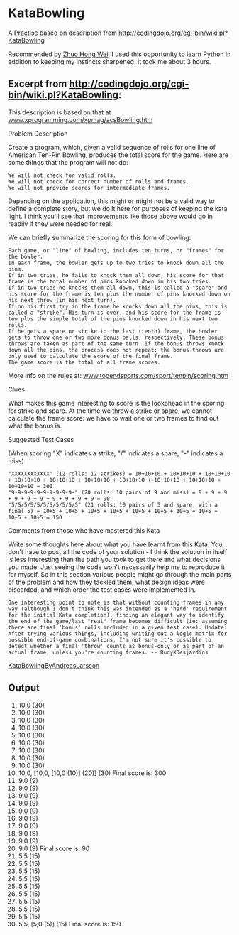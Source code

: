 KataBowling
===========

A Practise based on description from http://codingdojo.org/cgi-bin/wiki.pl?KataBowling

Recommended by [Zhuo Hong Wei](https://github.com/zhuohongwei/), I used this opportunity to learn Python in addition to keeping my instincts sharpened. It took me about 3 hours.

Excerpt from http://codingdojo.org/cgi-bin/wiki.pl?KataBowling:
---------------------------------------------------------------

This description is based on that at www.xprogramming.com/xpmag/acsBowling.htm

Problem Description

Create a program, which, given a valid sequence of rolls for one line of American Ten-Pin Bowling, produces the total score for the game. Here are some things that the program will not do:

    We will not check for valid rolls.
    We will not check for correct number of rolls and frames.
    We will not provide scores for intermediate frames. 

Depending on the application, this might or might not be a valid way to define a complete story, but we do it here for purposes of keeping the kata light. I think you'll see that improvements like those above would go in readily if they were needed for real.

We can briefly summarize the scoring for this form of bowling:

    Each game, or "line" of bowling, includes ten turns, or "frames" for the bowler.
    In each frame, the bowler gets up to two tries to knock down all the pins.
    If in two tries, he fails to knock them all down, his score for that frame is the total number of pins knocked down in his two tries.
    If in two tries he knocks them all down, this is called a "spare" and his score for the frame is ten plus the number of pins knocked down on his next throw (in his next turn).
    If on his first try in the frame he knocks down all the pins, this is called a "strike". His turn is over, and his score for the frame is ten plus the simple total of the pins knocked down in his next two rolls.
    If he gets a spare or strike in the last (tenth) frame, the bowler gets to throw one or two more bonus balls, respectively. These bonus throws are taken as part of the same turn. If the bonus throws knock down all the pins, the process does not repeat: the bonus throws are only used to calculate the score of the final frame.
    The game score is the total of all frame scores. 

More info on the rules at: www.topendsports.com/sport/tenpin/scoring.htm

Clues

What makes this game interesting to score is the lookahead in the scoring for strike and spare. At the time we throw a strike or spare, we cannot calculate the frame score: we have to wait one or two frames to find out what the bonus is.

Suggested Test Cases

(When scoring "X" indicates a strike, "/" indicates a spare, "-" indicates a miss)

    "XXXXXXXXXXXX" (12 rolls: 12 strikes) = 10+10+10 + 10+10+10 + 10+10+10 + 10+10+10 + 10+10+10 + 10+10+10 + 10+10+10 + 10+10+10 + 10+10+10 + 10+10+10 = 300
    "9-9-9-9-9-9-9-9-9-9-" (20 rolls: 10 pairs of 9 and miss) = 9 + 9 + 9 + 9 + 9 + 9 + 9 + 9 + 9 + 9 = 90
    "5/5/5/5/5/5/5/5/5/5/5" (21 rolls: 10 pairs of 5 and spare, with a final 5) = 10+5 + 10+5 + 10+5 + 10+5 + 10+5 + 10+5 + 10+5 + 10+5 + 10+5 + 10+5 = 150 

Comments from those who have mastered this Kata

Write some thoughts here about what you have learnt from this Kata. You don't have to post all the code of your solution - I think the solution in itself is less interesting than the path you took to get there and what decisions you made. Just seeing the code won't necessarily help me to reproduce it for myself. So in this section various people might go through the main parts of the problem and how they tackled them, what design ideas were discarded, and which order the test cases were implemented in.

    One interesting point to note is that without counting frames in any way (although I don't think this was intended as a 'hard' requirement for the initial Kata completion), finding an elegant way to identify the end of the game/last "real" frame becomes difficult (ie: assuming there are final 'bonus' rolls included in a given test case). Update: After trying various things, including writing out a logic matrix for possible end-of-game combinations, I'm not sure it's possible to detect whether a final 'throw' counts as bonus-only or as part of an actual frame, unless you're counting frames. -- RudyXDesjardins

[KataBowlingByAndreasLarsson](http://codingdojo.org/cgi-bin/wiki.pl?KataBowlingByAndreasLarsson)

Output
------

1) 10,0 (30)
2) 10,0 (30)
3) 10,0 (30)
4) 10,0 (30)
5) 10,0 (30)
6) 10,0 (30)
7) 10,0 (30)
8) 10,0 (30)
9) 10,0 (30)
10) 10,0, [10,0, [10,0 (10)] (20)] (30)
Final score is: 300
1) 9,0 (9)
2) 9,0 (9)
3) 9,0 (9)
4) 9,0 (9)
5) 9,0 (9)
6) 9,0 (9)
7) 9,0 (9)
8) 9,0 (9)
9) 9,0 (9)
10) 9,0 (9)
Final score is: 90
1) 5,5 (15)
2) 5,5 (15)
3) 5,5 (15)
4) 5,5 (15)
5) 5,5 (15)
6) 5,5 (15)
7) 5,5 (15)
8) 5,5 (15)
9) 5,5 (15)
10) 5,5, [5,0 (5)] (15)
Final score is: 150